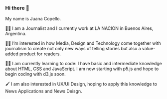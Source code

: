 ### Hi there 👋

My name is Juana Copello.

:female_detective: I am a Journalist and I currently work at LA NACION in Buenos Aires, Argentina. 

:woman_technologist: I’m interested in how Media, Design and Technology come together with journalism to create not only new ways of telling stories but also a value-added product for readers.

:technologist:	I am currently learning to code: I have basic and intermediate knowledge about HTML, CSS and JavaScript. I am now starting with p5.js and hope to begin coding with d3.js soon.

:paintbrush:	I am also interested in UX/UI Design, hoping to apply this knowledge to News Applications and News Deisgn.

<!--
**juanacopello/juanacopello** is a ✨ _special_ ✨ repository because its `README.md` (this file) appears on your GitHub profile.

Here are some ideas to get you started:

- 🔭 I’m currently working on ...
- 🌱 I’m currently learning ...
- 👯 I’m looking to collaborate on ...
- 🤔 I’m looking for help with ...
- 💬 Ask me about ...
- 📫 How to reach me: ...
- 😄 Pronouns: ...
- ⚡ Fun fact: ...
-->
